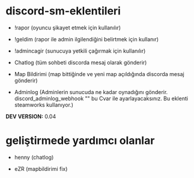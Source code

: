 # discord-sm-eklentileri

- !rapor (oyuncu şikayet etmek için kullanılır)

- !geldim (rapor ile admin ilgilendiğini belirtmek için kullanır)

- !admincagir (sunucuya yetkili çağırmak için kullanılır)

- Chatlog (tüm sohbeti discorda mesaj olarak gönderir)

- Map Bildirimi (map bittiğinde ve yeni map açıldığında discorda mesaj gönderir)

- Adminlog (Adminlerin sunucuda ne kadar oynadığını gönderir. discord_adminlog_webhook "" bu Cvar ile ayarlayacaksınız. Bu eklenti steamworks kullanıyor.)

**DEV VERSION:** 0.04

# geliştirmede yardımcı olanlar

- henny (chatlog)

- eZR (mapbildirimi fix)